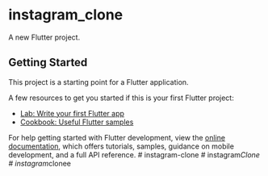 # instagram_clone

A new Flutter project.

## Getting Started

This project is a starting point for a Flutter application.

A few resources to get you started if this is your first Flutter project:

- [Lab: Write your first Flutter app](https://docs.flutter.dev/get-started/codelab)
- [Cookbook: Useful Flutter samples](https://docs.flutter.dev/cookbook)

For help getting started with Flutter development, view the
[online documentation](https://docs.flutter.dev/), which offers tutorials,
samples, guidance on mobile development, and a full API reference.
#   i n s t a g r a m - c l o n e  
 #   i n s t a g r a m _ C l o n e  
 #   i n s t a g r a m _ c l o n e e  
 